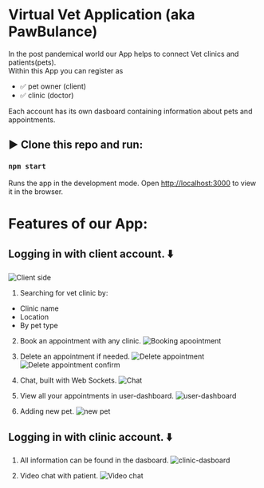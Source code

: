 # Virtual Vet Application (aka PawBulance)

In the post pandemical world our App helps to connect Vet clinics and patients(pets). <br>
Within this App you can register as 
- ✅ pet owner (client)
- ✅ clinic (doctor)

Each account has its own dasboard containing information about pets and appointments.

## ▶️ Clone this repo and run:

### `npm start`

Runs the app in the development mode.
Open [http://localhost:3000](http://localhost:3000) to view it in the browser.

# Features of our App:

## Logging in with client account. ⬇️

![Client side](./DOCS/VET_ACCOUNTS.png)

1.  Searching for vet clinic by:

- Clinic name
- Location
- By pet type

2. Book an appointment with any clinic.
   ![Booking apoointment](./DOCS/VET_BOOK_APPT.gif)

3. Delete an appointment if needed.
   ![Delete appointment](./DOCS/VET_DELETE_APT.png)
   ![Delete appointment confirm](./DOCS/VET_DELETE_CONFIRM.png)

4. Chat, built with Web Sockets.
   ![Chat](./DOCS/VET_CHAT.gif)

5. View all your appointments in user-dashboard.
   ![user-dashboard](./DOCS/VET_USER_DASHBOARD.png)

6. Adding new pet.
   ![new pet](./DOCS/VET_ADD_PET.gif)

## Logging in with clinic account. ⬇️

1. All information can be found in the dasboard.
   ![clinic-dasboard](./DOCS/VET_CLINIC_DASHBOARD.gif)

2. Video chat with patient.
   ![Video chat](./DOCS/VET_VIDEO_CHAT.gif)
